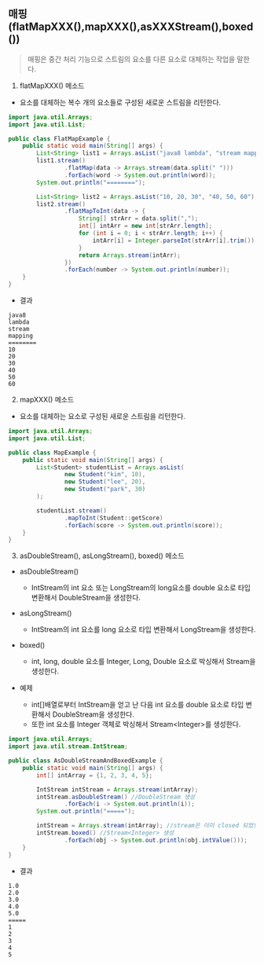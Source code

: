 ## 매핑(flatMapXXX(),mapXXX(),asXXXStream(),boxed())
> 매핑은 중간 처리 기능으로 스트림의 요소를 다른 요소로 대체하는 작업을 말한다.  
1. flatMapXXX() 메소드
* 요소를 대체하는 복수 개의 요소들로 구성된 새로운 스트림을 리턴한다.
```java
import java.util.Arrays;
import java.util.List;

public class FlatMapExample {
    public static void main(String[] args) {
        List<String> list1 = Arrays.asList("java8 lambda", "stream mapping");
        list1.stream()
                .flatMap(data -> Arrays.stream(data.split(" ")))
                .forEach(word -> System.out.println(word));
        System.out.println("========");

        List<String> list2 = Arrays.asList("10, 20, 30", "40, 50, 60");
        list2.stream()
                .flatMapToInt(data -> {
                    String[] strArr = data.split(",");
                    int[] intArr = new int[strArr.length];
                    for (int i = 0; i < strArr.length; i++) {
                        intArr[i] = Integer.parseInt(strArr[i].trim());
                    }
                    return Arrays.stream(intArr);
                })
                .forEach(number -> System.out.println(number));
    }
}
```
* 결과
```
java8
lambda
stream
mapping
========
10
20
30
40
50
60
```
  
2. mapXXX() 메소드
* 요소를 대체하는 요소로 구성된 새로운 스트림을 리턴한다.
```java
import java.util.Arrays;
import java.util.List;

public class MapExample {
    public static void main(String[] args) {
        List<Student> studentList = Arrays.asList(
                new Student("kim", 10),
                new Student("lee", 20),
                new Student("park", 30)
        );

        studentList.stream()
                .mapToInt(Student::getScore)
                .forEach(score -> System.out.println(score));
    }
}
```
  
3. asDoubleStream(), asLongStream(), boxed() 메소드
* asDoubleStream()
  * IntStream의 int 요소 또는 LongStream의 long요소를 double 요소로 타입 변환해서 DoubleStream을 생성한다.
* asLongStream()
  * IntStream의 int 요소를 long 요소로 타입 변환해서 LongStream을 생성한다.
* boxed()
  * int, long, double 요소를 Integer, Long, Double 요소로 박싱해서 Stream을 생성한다.
  
* 예제
  * int\[]배열로부터 IntStream을 얻고 난 다음 int 요소를 double 요소로 타입 변환해서 DoubleStream을 생성한다.
  * 또한 int 요소를 Integer 객체로 박싱해서 Stream\<Integer>를 생성한다.
```java
import java.util.Arrays;
import java.util.stream.IntStream;

public class AsDoubleStreamAndBoxedExample {
    public static void main(String[] args) {
        int[] intArray = {1, 2, 3, 4, 5};

        IntStream intStream = Arrays.stream(intArray);
        intStream.asDoubleStream() //DoubleStream 생성
                .forEach(i -> System.out.println(i));
        System.out.println("=====");

        intStream = Arrays.stream(intArray); //stream은 이미 closed 되었으므로 새로 담아야한다.
        intStream.boxed() //Stream<Integer> 생성
                .forEach(obj -> System.out.println(obj.intValue()));
    }
}
```
* 결과
```
1.0
2.0
3.0
4.0
5.0
=====
1
2
3
4
5
```
